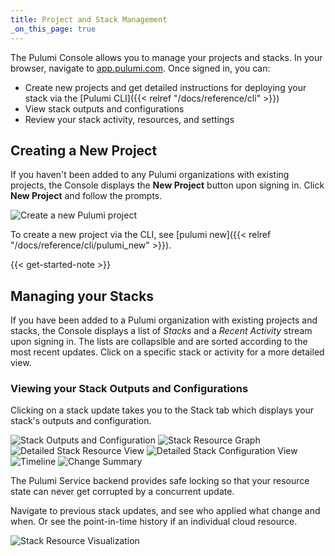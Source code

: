 ```yaml
---
title: Project and Stack Management
_on_this_page: true
---
```


The Pulumi Console allows you to manage your projects and stacks. In your browser, navigate to [app.pulumi.com](https://app.pulumi.com). Once signed in, you can:

* Create new projects and get detailed instructions for deploying your stack via the [Pulumi CLI]({{< relref "/docs/reference/cli" >}})
* View stack outputs and configurations
* Review your stack activity, resources, and settings



## Creating a New Project

If you haven't been added to any Pulumi organizations with existing projects, the Console displays the **New Project** button upon signing in. Click **New Project** and follow the prompts.

<img class="lg:max-w-xl pb-4" src="/images/docs/reference/service/new-project.png" alt="Create a new Pulumi project">

To create a new project via the CLI, see [pulumi new]({{< relref "/docs/reference/cli/pulumi_new" >}}).

{{< get-started-note >}}

## Managing your Stacks

If you have been added to a Pulumi organization with existing projects and stacks, the Console displays a list of _Stacks_ and a _Recent Activity_ stream upon signing in. The lists are collapsible and are sorted according to the most recent updates. Click on a specific stack or activity for a more detailed view.

### Viewing your Stack Outputs and Configurations

Clicking on a stack update takes you to the Stack tab which displays your stack's outputs and configuration.

<img class="shadow-2xl lg:max-w-xl" src="/images/docs/reference/service/stack-outputs-and-configuration.png" alt="Stack Outputs and Configuration">

<img class="shadow-2xl lg:max-w-xl" src="/images/docs/reference/service/resource-graph.png" alt="Stack Resource Graph">
<img class="shadow-2xl lg:max-w-xl" src="/images/docs/reference/service/detailed-resource-view.png" alt="Detailed Stack Resource View">
<img class="shadow-2xl lg:max-w-xl" src="/images/docs/reference/service/detailed-configuration.png" alt="Detailed Stack Configuration View">
<img class="shadow-2xl lg:max-w-xl" src="/images/docs/reference/service/timeline.png" alt="Timeline">
<img class="shadow-2xl lg:max-w-xl" src="/images/docs/reference/service/change-summary.png" alt="Change Summary">


The Pulumi Service backend provides safe locking so that your resource state can never get corrupted by a concurrent update.

Navigate to previous stack updates, and see who applied what change and when. Or see the point-in-time history if an individual cloud resource.

<img class="shadow-2xl lg:max-w-xl" src="/images/docs/reference/service/stack-resource-visualization.png" alt="Stack Resource Visualization">
